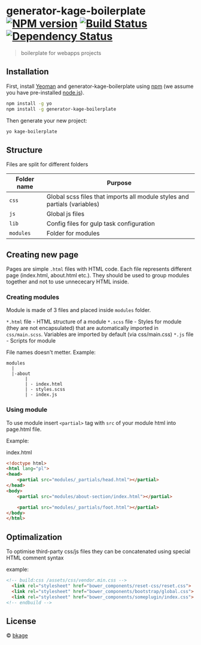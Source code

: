 # generator-kage-boilerplate [![NPM version][npm-image]][npm-url] [![Build Status][travis-image]][travis-url] [![Dependency Status][daviddm-image]][daviddm-url]
> boilerplate for webapps projects

## Installation

First, install [Yeoman](http://yeoman.io) and generator-kage-boilerplate using [npm](https://www.npmjs.com/) (we assume you have pre-installed [node.js](https://nodejs.org/)).

```bash
npm install -g yo
npm install -g generator-kage-boilerplate
```

Then generate your new project:

```bash
yo kage-boilerplate
```


## Structure

Files are split for different folders

| Folder name | Purpose                                                                   |
|-------------|---------------------------------------------------------------------------|
| `css`       | Global scss files that imports all module styles and partials (variables) |
| `js`        | Global js files                                                           |
| `lib`       | Config files for gulp task configuration                                  |
| `modules`   | Folder for modules                                                        |

## Creating new page

Pages are simple `.html` files with HTML code. Each file represents different page (index.html, about.html etc.). They should be used to group modules together and not to use unnececary HTML inside. 

### Creating modules

Module is made of 3 files and placed inside `modules` folder. 

`*.html` file - HTML structure of a module
`*.scss` file - Styles for module (they are not encapsulated) that are automatically imported in `css/main.scss`. Variables are imported by default (via css/main.css)
`*.js` file - Scripts for module

File names doesn't metter.
Example:
```
modules
  |
  |-about
       |
       | - index.html
       | - styles.scss
       | - index.js

```

### Using module

To use module insert `<partial>` tag with `src` of your module html into page.html file.

Example:

index.html
```html
<!doctype html>
<html lang="pl">
<head>
    <partial src="modules/_partials/head.html"></partial>
</head>
<body>
    <partial src="modules/about-section/index.html"></partial>

    <partial src="modules/_partials/foot.html"></partial>
</body>
</html>
```
## Optimalization

To optimise third-party css/js files they can be concatenated using special HTML comment syntax

example: 
```html
<!-- build:css /assets/css/vendor.min.css -->
  <link rel="stylesheet" href="bower_components/reset-css/reset.css">
  <link rel="stylesheet" href="bower_components/bootstrap/global.css">
  <link rel="stylesheet" href="bower_components/someplugin/index.css">
<!-- endbuild -->
```



## License

 © [bkage]()


[npm-image]: https://badge.fury.io/js/generator-kage-boilerplate.svg
[npm-url]: https://npmjs.org/package/generator-kage-boilerplate
[travis-image]: https://travis-ci.org/bkage/generator-kage-boilerplate.svg?branch=master
[travis-url]: https://travis-ci.org/bkage/generator-kage-boilerplate
[daviddm-image]: https://david-dm.org/bkage/generator-kage-boilerplate.svg?theme=shields.io
[daviddm-url]: https://david-dm.org/bkage/generator-kage-boilerplate
